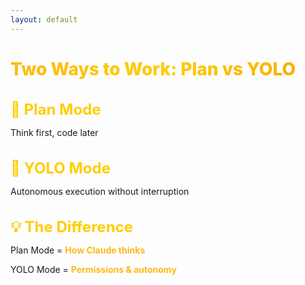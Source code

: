 ```yaml
---
layout: default
---
```


# Two Ways to Work: Plan vs YOLO

<div class="flex flex-col gap-14 mt-14">

<div v-click>

## 🤔 Plan Mode
Think first, code later

</div>

<div v-click>

## 🚀 YOLO Mode
Autonomous execution without interruption

</div>

<div v-click>

## 💡 The Difference
Plan Mode = **How Claude thinks**

YOLO Mode = **Permissions & autonomy**

</div>

</div>

<style>
h1 {
  background: linear-gradient(135deg, #FDB913 0%, #FFCD00 50%, #F7A600 100%);
  -webkit-background-clip: text;
  -webkit-text-fill-color: transparent;
  background-clip: text;
  font-weight: 800;
}

h2 {
  color: #FFCD00;
  font-size: 1.5rem;
  margin-bottom: 0.75rem;
}

.slidev-layout {
  background: linear-gradient(135deg, #1a1a1a 0%, #2d2d2d 100%);
  color: #ffffff;
}

strong {
  color: #FDB913;
}
</style>
